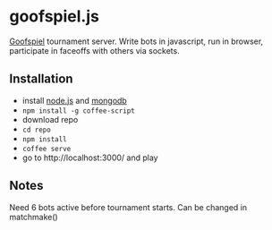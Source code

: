# goofspiel.js

[Goofspiel](http://en.wikipedia.org/wiki/Goofspiel) tournament server. 
Write bots in javascript, run in browser, participate in faceoffs with others via sockets.

## Installation

* install [node.js](http://nodejs.org/) and [mongodb](http://www.mongodb.org/)
* ```npm install -g coffee-script```
* download repo
* ```cd repo```
* ```npm install```
* ```coffee serve```
* go to http://localhost:3000/ and play

## Notes

Need 6 bots active before tournament starts. Can be changed in matchmake()